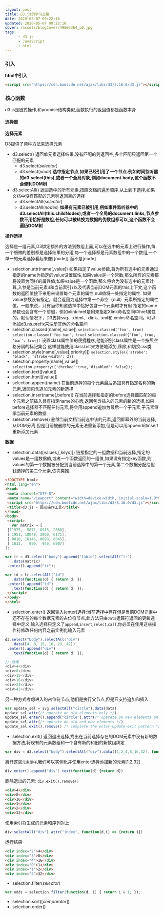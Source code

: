 ```yaml
---
layout: post
title: D3.js的学习之路
date: 2020-05-07 09:22:16
updated: 2020-05-07 09:22:16
cover: /assets/blogCover/49566364_p0.jpg
tags:
      - d3.js
      - JavaScript
      - html
---
```


### 引入

**html中引入**
~~~html
<script src="https://cdn.bootcdn.net/ajax/libs/d3/5.16.0/d3.js"></script>
~~~

### 核心函数

d3.js是链式操作,和promise结构类似,函数执行的返回值都是函数本身

#### 选择器

**<b>选择元素</b>**

D3提供了两种方法来选择元素
* d3.select()
    返回单元素选择结果,没有匹配的则返回空,多个匹配只返回第一个匹配的元素
    * d3.select(*selector*)
    * d3.select(*node*) **选中指定节点,如果已经引用了一个节点.例如时间监听器的d3.select(this),或者一个全局对象,例如document.body,这个函数不会便利DOM树**
* d3.selectAll()
    返回选中的所有元素,按照文档的遍历顺序,从上到下选择,如果文档中没有匹配的元素则返回空的选择
    * d3.selectAll(*selector*)
    * d3.selectAll(*nodes*) **如果有元素已被引用,例如事件监听器中的d3.selectAll(this.childNodes),或者一个全局的document.links,节点参数不用恰好是数组,任何可以被转换为数据的伪数组都可以,这个函数不会遍历DOM树**



**<b>操作选择</b>**

选择是一组元素,D3绑定额外的方法到数组上面,可以在选中的元素上进行操作,每一个细微的差别都是选择结果的分组,每一个选择都是元素数组中的一个数组,一个单一的元素选择看起来像[[node]] 而不是[node]

* selection.attr(name[,value])
  如果指定了value参数,将为所有选中的元素通过指定的name为指定的value设置属性,如果value是一个常数,那么所有的元素都将设置为同样的属性值;如果value是一个函数,那么将会为没有选中的元素计算,入参是当前元素`d`和当前索引`i`以及代表当前DOM元素的this上下文,这个函数的返回值接下来用来设置每个元素的属性,null值将一处指定的属性.
  如果value参数没有指定，就会返回为选择中第一个非空（null）元素所指定的属性值。一般来说，只有当你知道选择中恰好包含一个元素时才有用
  指定的name参数也会含有一个前缀，例如xlink:href是用来指定Xlink命名空间中href属性的。默认情况下，D3支持svg、xhtml、xlink、xml和 xmlns命名空间。可以添加[d3.ns.prefix](https://github.com/d3/d3/wiki/%E5%91%BD%E5%90%8D%E7%A9%BA%E9%97%B4#prefix)来注册其他的命名空间
* selection.classed(name[,value])
  `selection.classed('foo', true)`
  `selection.classed('foo bar', true)`
  `selection.classed({'foo', true, 'bar': true})`
  设置class属性值的便捷程序,他能识别class属性是一个按照空格分隔的标记集合,这样就能使用classList来方便地添加,移除,和切换css类
* selection.style(name[,value[,priority]])
  `selection.style({'stroke': 'black', 'stroke-width': 2})`
* selection.property(name[,value])
  `selection.property({'checked':true,'disabled': false});`
* selection.text([value])
* selection.html([value])
* selection.appent(name)
  在当前选择的每个元素最后追加具有指定名称的新元素,返回包含追加元素的新选择
* selection.inser(name[,before])
  在当前选择和指定的before选择器匹配的每个元素之前插入具有指定name的心愿,返回包含插入的元素的新的选择,如果before选择器不匹配任何元素,将会用append追加为最后一个子元素,子元素继承当前元素的数据
* selection.remove()
  删除当前文档当前选中该的元素,返回屏幕外的当前选择,从DOM分离,但是目前被删除的元素无法重新添加,但是可以用append和insert重新添加元素

**<b>数据</b>**

 * selection.data([values,[,keys]])
    链接指定的一组数据和当前选择,指定的values是一组数据值,或者一个函数返回的一组值,如果没有指定key函数,则values的第一个数据被分配到当前选择中的第一个元素,第二个数据分配给但钱选择的第二个元素,依次类推.
 ~~~html
 <!DOCTYPE html>
<html lang="en">
<head>
  <meta charset="UTF-8">
  <meta name="viewport" content="width=device-width, initial-scale=1.0">
  <script src="https://cdn.bootcdn.net/ajax/libs/d3/5.16.0/d3.js"></script>
  <title>d3.js - 图形操作工具</title>
</head>
<body>
  <script>
    var matrix = [
  [11975,  5871, 8916, 2868],
  [ 1951, 10048, 2060, 6171],
  [ 8010, 16145, 8090, 8045],
  [ 1013,   990,  940, 6907]
];

var tr = d3.select("body").append("table").selectAll("tr")
    .data(matrix)
  .enter().append("tr");

var td = tr.selectAll("td")
    .data(function(d) { return d; })
  .enter().append("td")
    .text(function(d) { return d; });
  </script>
</body>
</html>
 ~~~
 * selection.enter()
 返回输入(enter)选择:当前选择中存在但是当前DOM元素中还不存在的每个数据元素的占位符节点,此方法只由`data`运算符返回的更新选择中定义,输入选择只定义了`append`,`insert`,`select`,`call`,你必须在使用这些操作符修改任何内容之前实例化输入元素
 ~~~js
 d3.select("body").selectAll("div")
    .data([4, 8, 15, 16, 23, 42])
  .enter().append("div")
    .text(function(d) { return d; });

// 效果
<div>4</div>
<div>8</div>
<div>15</div>
<div>16</div>
<div>23</div>
<div>42</div>
 ~~~
另一种方式考虑进入的占位符节点,他们是执行父节点,但是只支持追加和插入
~~~js
var update_sel = svg.selectAll("circle").data(data)
update_sel.attr(/* operate on old elements only */)
update_sel.enter().append("circle").attr(/* operate on new elements only */)
update_sel.attr(/* operate on old and new elements */)
update_sel.exit().remove() /* complete the enter-update-exit pattern */
~~~
  * selection.exit()
  返回退出选择,找出在当前选择存在的DOM元素中没有新的数据方法,将现有的元素数组和一个含有新的和旧的新数组绑定
  ~~~js
  var div = d3.select("body").selectAll("div").data([1,2,4,8,16,32], function (d) {return d})
  ~~~
  离开这些`元素原样`,我们可以实例化并使用enter选择添加新的元素[1,2,32]
  
  ~~~js
  div.enter().append("div").text(function(d) {return d})
  ~~~

  删除退出的元素: `div.exit().remove()`

  ~~~html
  <div>4</div>
<div>8</div>
<div>16</div>
<div>1</div>
<div>2</div>
<div>32</div>
  ~~~

  使用索引将生成的元素和序列对上

  ~~~js
  div.selectAll("div").attr("index", function(d,i) => {return i})
  ~~~
  运行结果
  ~~~html
  <div index="2">4</div>
<div index="3">8</div>
<div index="4">16</div>
<div index="0">1</div>
<div index="1">2</div>
<div index="5">32</div>
  ~~~

  * selection.filter(*selector*)

  ~~~js
  var odds = selection.filter(function(d, i) { return i & 1; });
  ~~~
  * selection.sort([*comparator*])
  * selection.order()
